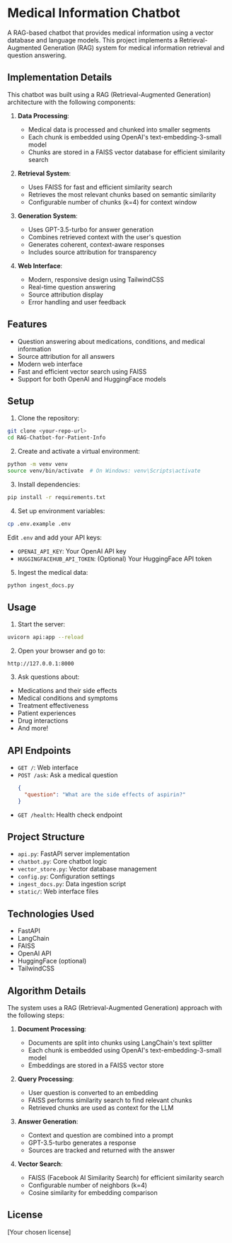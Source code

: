 # Medical Information Chatbot

A RAG-based chatbot that provides medical information using a vector database and language models. This project implements a Retrieval-Augmented Generation (RAG) system for medical information retrieval and question answering.

## Implementation Details

This chatbot was built using a RAG (Retrieval-Augmented Generation) architecture with the following components:

1. **Data Processing**:
   - Medical data is processed and chunked into smaller segments
   - Each chunk is embedded using OpenAI's text-embedding-3-small model
   - Chunks are stored in a FAISS vector database for efficient similarity search

2. **Retrieval System**:
   - Uses FAISS for fast and efficient similarity search
   - Retrieves the most relevant chunks based on semantic similarity
   - Configurable number of chunks (k=4) for context window

3. **Generation System**:
   - Uses GPT-3.5-turbo for answer generation
   - Combines retrieved context with the user's question
   - Generates coherent, context-aware responses
   - Includes source attribution for transparency

4. **Web Interface**:
   - Modern, responsive design using TailwindCSS
   - Real-time question answering
   - Source attribution display
   - Error handling and user feedback

## Features

- Question answering about medications, conditions, and medical information
- Source attribution for all answers
- Modern web interface
- Fast and efficient vector search using FAISS
- Support for both OpenAI and HuggingFace models

## Setup

1. Clone the repository:
```bash
git clone <your-repo-url>
cd RAG-Chatbot-for-Patient-Info
```

2. Create and activate a virtual environment:
```bash
python -m venv venv
source venv/bin/activate  # On Windows: venv\Scripts\activate
```

3. Install dependencies:
```bash
pip install -r requirements.txt
```

4. Set up environment variables:
```bash
cp .env.example .env
```
Edit `.env` and add your API keys:
- `OPENAI_API_KEY`: Your OpenAI API key
- `HUGGINGFACEHUB_API_TOKEN`: (Optional) Your HuggingFace API token

5. Ingest the medical data:
```bash
python ingest_docs.py
```

## Usage

1. Start the server:
```bash
uvicorn api:app --reload
```

2. Open your browser and go to:
```
http://127.0.0.1:8000
```

3. Ask questions about:
- Medications and their side effects
- Medical conditions and symptoms
- Treatment effectiveness
- Patient experiences
- Drug interactions
- And more!

## API Endpoints

- `GET /`: Web interface
- `POST /ask`: Ask a medical question
  ```json
  {
    "question": "What are the side effects of aspirin?"
  }
  ```
- `GET /health`: Health check endpoint

## Project Structure

- `api.py`: FastAPI server implementation
- `chatbot.py`: Core chatbot logic
- `vector_store.py`: Vector database management
- `config.py`: Configuration settings
- `ingest_docs.py`: Data ingestion script
- `static/`: Web interface files

## Technologies Used

- FastAPI
- LangChain
- FAISS
- OpenAI API
- HuggingFace (optional)
- TailwindCSS

## Algorithm Details

The system uses a RAG (Retrieval-Augmented Generation) approach with the following steps:

1. **Document Processing**:
   - Documents are split into chunks using LangChain's text splitter
   - Each chunk is embedded using OpenAI's text-embedding-3-small model
   - Embeddings are stored in a FAISS vector store

2. **Query Processing**:
   - User question is converted to an embedding
   - FAISS performs similarity search to find relevant chunks
   - Retrieved chunks are used as context for the LLM

3. **Answer Generation**:
   - Context and question are combined into a prompt
   - GPT-3.5-turbo generates a response
   - Sources are tracked and returned with the answer

4. **Vector Search**:
   - FAISS (Facebook AI Similarity Search) for efficient similarity search
   - Configurable number of neighbors (k=4)
   - Cosine similarity for embedding comparison

## License

[Your chosen license]
